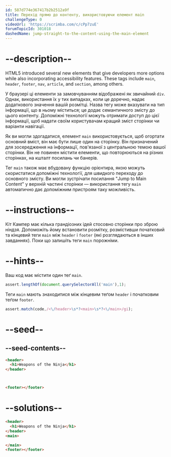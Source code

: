```yaml
---
id: 587d774e367417b2b2512a9f
title: Перехід прямо до контенту, використовуючи елемент main
challengeType: 0
videoUrl: 'https://scrimba.com/c/cPp7zuE'
forumTopicId: 301018
dashedName: jump-straight-to-the-content-using-the-main-element
---
```


# --description--

HTML5 introduced several new elements that give developers more options while also incorporating accessibility features. These tags include `main`, `header`, `footer`, `nav`, `article`, and `section`, among others.

У браузері ці елементи за замовчуванням відображені як звичайний `div`. Однак, використання їх у тих випадках, коли це доречно, надає додаткового значення вашій розмітці. Назва тегу може вказувати на тип інформації, що в ньому міститься; це додає семантичного змісту до цього контенту. Допоміжні технології можуть отримати доступ до цієї інформації, щоб надати своїм користувачам кращий зміст сторінки чи варіанти навігації.

Як ви могли здогадатися, елемент `main` використовується, щоб огортати основний вміст, він має бути лише один на сторінку. Він призначений для зосередження на інформації, пов'язаної з центральною темою вашої сторінки. Він не повинен містити елементи, що повторюються на різних сторінках, на кшталт посилань чи банерів.

Тег `main` також має вбудовану функцію орієнтира, якою можуть скористатися допоміжні технології, для швидкого переходу до основного змісту. Ви могли зустрічати посилання "Jump to Main Content" у верхній частині сторінки — використання тегу `main` автоматично дає допоміжним пристроям таку можливість.

# --instructions--

Кіт Кампер має кілька грандіозних ідей стосовно сторінки про зброю ніндзя. Допоможіть йому встановити розмітку, розмістивши початковий та кінцевий теги `main` між `header` і `footer` (які розглядаються в інших завданнях). Поки що залишіть теги `main` порожніми.

# --hints--

Ваш код має містити один теґ `main`.

```js
assert.lengthOf(document.querySelectorAll('main'),1);
```

Теги `main` мають знаходитися між кінцевим теґом `header` і початковим теґом `footer`.

```js
assert.match(code,/<\/header>\s*?<main>\s*?<\/main>/gi);
```

# --seed--

## --seed-contents--

```html
<header>
  <h1>Weapons of the Ninja</h1>
</header>



<footer></footer>
```

# --solutions--

```html
<header>
  <h1>Weapons of the Ninja</h1>
</header>
<main>

</main>
<footer></footer>
```
